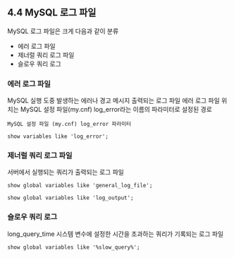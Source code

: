 ## 4.4 MySQL 로그 파일

MySQL 로그 파일은 크게 다음과 같이 분류
- 에러 로그 파일
- 제너럴 쿼리 로그 파일
- 슬로우 쿼리 로그

### 에러 로그 파일
MySQL 실행 도중 발생하는 에러나 경고 메시지 출력되는 로그 파일
에러 로그 파일 위치는 MySQL 설정 파일(my.cnf) log_error라는 이름의 파라미터로 설정된 경로

```
MySQL 설정 파일 (my.cnf) log_error 파라미터

show variables like 'log_error';
```

### 제너럴 쿼리 로그 파일
서버에서 실행되는 쿼리가 출력되는 로그 파일

```
show global variables like 'general_log_file';

show global variables like 'log_output';
```

### 슬로우 쿼리 로그
long_query_time 시스템 변수에 설정한 시간을 초과하는 쿼리가 기록되는 로그 파일

```
show global variables like '%slow_query%';
```